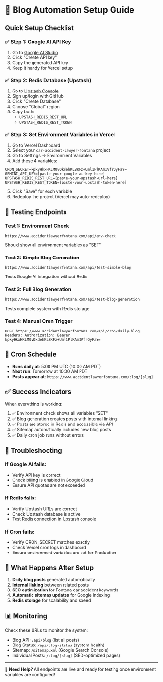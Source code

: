 # 🚀 Blog Automation Setup Guide

## Quick Setup Checklist

### ✅ **Step 1: Google AI API Key**
1. Go to [Google AI Studio](https://aistudio.google.com/app/apikey)
2. Click "Create API key" 
3. Copy the generated API key
4. Keep it handy for Vercel setup

### ✅ **Step 2: Redis Database (Upstash)**
1. Go to [Upstash Console](https://console.upstash.com/)
2. Sign up/login with GitHub
3. Click "Create Database"
4. Choose "Global" region
5. Copy both:
   - `UPSTASH_REDIS_REST_URL`
   - `UPSTASH_REDIS_REST_TOKEN`

### ✅ **Step 3: Set Environment Variables in Vercel**
1. Go to [Vercel Dashboard](https://vercel.com/dashboard)
2. Select your `car-accident-lawyer-fontana` project
3. Go to Settings → Environment Variables
4. Add these 4 variables:

```
CRON_SECRET=kpkyHkxHKLM0vOkdehKLBKFz+Uml1PlKAmIVfrOyFaY=
GEMINI_API_KEY=[paste-your-google-ai-key-here]
UPSTASH_REDIS_REST_URL=[paste-your-upstash-url-here]
UPSTASH_REDIS_REST_TOKEN=[paste-your-upstash-token-here]
```

5. Click "Save" for each variable
6. Redeploy the project (Vercel may auto-redeploy)

## 🧪 **Testing Endpoints**

### Test 1: Environment Check
```
https://www.accidentlawyerfontana.com/api/env-check
```
Should show all environment variables as "SET"

### Test 2: Simple Blog Generation
```
https://www.accidentlawyerfontana.com/api/test-simple-blog
```
Tests Google AI integration without Redis

### Test 3: Full Blog Generation
```
https://www.accidentlawyerfontana.com/api/test-blog-generation
```
Tests complete system with Redis storage

### Test 4: Manual Cron Trigger
```
POST https://www.accidentlawyerfontana.com/api/cron/daily-blog
Headers: Authorization: Bearer kpkyHkxHKLM0vOkdehKLBKFz+Uml1PlKAmIVfrOyFaY=
```

## 📅 **Cron Schedule**
- **Runs daily at**: 5:00 PM UTC (10:00 AM PDT)
- **Next run**: Tomorrow at 10:00 AM PDT
- **Posts appear at**: `https://www.accidentlawyerfontana.com/blog/[slug]`

## ✅ **Success Indicators**

When everything is working:
1. ✅ Environment check shows all variables "SET"
2. ✅ Blog generation creates posts with internal linking
3. ✅ Posts are stored in Redis and accessible via API
4. ✅ Sitemap automatically includes new blog posts
5. ✅ Daily cron job runs without errors

## 🔧 **Troubleshooting**

### If Google AI fails:
- Verify API key is correct
- Check billing is enabled in Google Cloud
- Ensure API quotas are not exceeded

### If Redis fails:
- Verify Upstash URLs are correct
- Check Upstash database is active
- Test Redis connection in Upstash console

### If Cron fails:
- Verify CRON_SECRET matches exactly
- Check Vercel cron logs in dashboard
- Ensure environment variables are set for Production

## 🎯 **What Happens After Setup**

1. **Daily blog posts** generated automatically
2. **Internal linking** between related posts
3. **SEO optimization** for Fontana car accident keywords
4. **Automatic sitemap updates** for Google indexing
5. **Redis storage** for scalability and speed

## 📊 **Monitoring**

Check these URLs to monitor the system:
- Blog API: `/api/blog` (list all posts)
- Blog Status: `/api/blog-status` (system health)
- Sitemap: `/sitemap.xml` (Google Search Console)
- Individual Posts: `/blog/[slug]` (SEO-optimized pages)

---

**🚨 Need Help?** All endpoints are live and ready for testing once environment variables are configured!